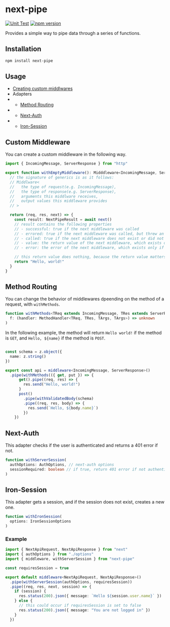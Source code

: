 # next-pipe

[![Unit Test](https://github.com/Toshimichi0915/next-pipe/actions/workflows/node.js.yml/badge.svg)](https://github.com/Toshimichi0915/next-pipe/actions/workflows/node.js.yml)
[![npm version](https://badge.fury.io/js/next-pipe.svg)](https://badge.fury.io/js/next-pipe)

Provides a simple way to pipe data through a series of functions.

## Installation

```bash
npm install next-pipe
```

## Usage

- [Creating custom middlwares](#custom-middleware)
- Adapters
- - [Method Routing](#method-routing)
- - [Next-Auth](#next-auth)
- - [Iron-Session](#iron-session)

## Custom Middleware

You can create a custom middleware in the following way.

```typescript
import { IncomingMessage, ServerResponse } from "http"

export function withEmptyMiddleware(): Midddleware<IncomingMessage, ServerResponse, [], []> {
  // the signature of generics is as it follows:
  // Middlware<
  //   the type of request(e.g. IncomingMessage),
  //   the type of response(e.g. ServerResponse),
  //   arguments this middlware receives,
  //   output values this middleware provides
  // >

  return (req, res, next) => {
    const result: NextPipeResult = await next()
    // result contains the following properties
    // - successful: true if the next middleware was called
    // - errored: true if the next middleware was called, but threw an error
    // - called: true if the next middleware does not exist or did not called
    // - value: the return value of the next middleware, which exists only if successful was true
    // - error: the error of the next middleware, which exists only if errored is true

    // this return value does nothing, because the return value matters only when next() wasn't called
    return "Hello, world!"
  }
}
```

## Method Routing

You can change the behavior of middlewares dpeending on the method of a request, with `withMethods`.

```typescript
function withMethods<TReq extends IncomingMessage, TRes extends ServerResponse, TArgs extends unknown[]>(
  f: (handler: MethodHandler<TReq, TRes, TArgs, TArgs>) => unknown
)
```

In the following example, the method will return `Hello world!` if the method is `GET`, and `Hello, ${name}` if the method is `POST`.

```typescript

const schema = z.object({
  name: z.string()
})

export const api = middleware<IncomingMessage, ServerResponse>()
  .pipe(withMethods(({ get, put }) => {
      get().pipe((req, res) => {
        res.send("Hello, world!")
      }
      post()
        .pipe(withValidatedBody(schema)
        .pipe((req, res, body) => {
          res.send(`Hello, ${body.name}`)
        })
    })
```

## Next-Auth

This adapter checks if the user is authenticated and returns a 401 error if not.

```typescript
function withServerSession(
  authOptions: AuthOptions, // next-auth options
  sessionRequired: boolean // if true, return 401 error if not authenticated
)
```

## Iron-Session

This adapter gets a session, and if the session does not exist, creates a new one.

```typescript
function withIronSession(
  options: IronSessionOptions
)
```

### Example

```typescript
import { NextApiRequest, NextApiResponse } from "next"
import { authOptions } from "./options"
import { middleware, withServerSession } from "next-pipe"

const requiresSession = true

export default middleware<NextApiRequest, NextApiResponse>()
  .pipe(withServerSession(authOptions, requiresSession))
  .pipe((req, res, next, session) => {
    if (session) {
      res.status(200).json({ message: `Hello ${session.user.name}` })
    } else {
      // this could occur if requiresSession is set to false
      res.status(200).json({ message: "You are not logged in" })
    }
  })
```
